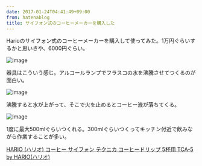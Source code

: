 ```yaml
---
date: 2017-01-24T04:41:49+09:00
from: hatenablog
title: サイフォン式のコーヒーメーカーを購入した
---
```

Harioのサイフォン式のコーヒーメーカーを購入して使ってみた。1万円ぐらいするかと思いきや、6000円ぐらい。

![image](https://cloud.githubusercontent.com/assets/111689/22219926/039bd800-e1f0-11e6-82d3-88a7ad55210b.JPG)

器具はこういう感じ。アルコールランプでフラスコの水を沸騰させてつくるのが面白い。

![image](https://cloud.githubusercontent.com/assets/111689/22219851/c7e3bada-e1ef-11e6-9c15-3534b2858d59.JPG)

沸騰すると水が上がって、そこで火を止めるとコーヒー液が落ちてくる。

![image](https://cloud.githubusercontent.com/assets/111689/22219852/c808e7ba-e1ef-11e6-9e0d-907d9c8a11c6.JPG)

1度に最大500mlぐらいつくれる。300mlぐらいつくってキッチン付近で飲みながら作業することが多い。

[HARIO (ハリオ) コーヒー サイフォン テクニカ コーヒードリップ 5杯用 TCA-5 by HARIO(ハリオ)](https://www.amazon.co.jp/dp/B01L69NG90)
